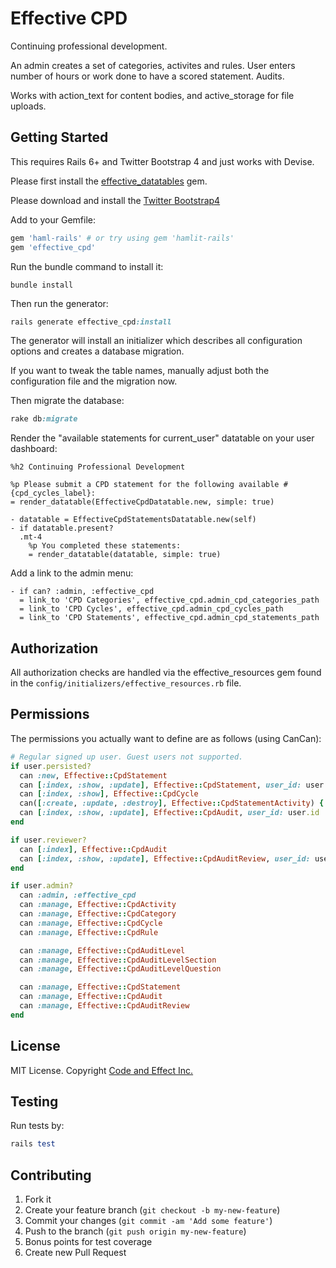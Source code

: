 # Effective CPD

Continuing professional development.

An admin creates a set of categories, activites and rules.  User enters number of hours or work done to have a scored statement. Audits.

Works with action_text for content bodies, and active_storage for file uploads.

## Getting Started

This requires Rails 6+ and Twitter Bootstrap 4 and just works with Devise.

Please first install the [effective_datatables](https://github.com/code-and-effect/effective_datatables) gem.

Please download and install the [Twitter Bootstrap4](http://getbootstrap.com)

Add to your Gemfile:

```ruby
gem 'haml-rails' # or try using gem 'hamlit-rails'
gem 'effective_cpd'
```

Run the bundle command to install it:

```console
bundle install
```

Then run the generator:

```ruby
rails generate effective_cpd:install
```

The generator will install an initializer which describes all configuration options and creates a database migration.

If you want to tweak the table names, manually adjust both the configuration file and the migration now.

Then migrate the database:

```ruby
rake db:migrate
```

Render the "available statements for current_user" datatable on your user dashboard:

```haml
%h2 Continuing Professional Development

%p Please submit a CPD statement for the following available #{cpd_cycles_label}:
= render_datatable(EffectiveCpdDatatable.new, simple: true)

- datatable = EffectiveCpdStatementsDatatable.new(self)
- if datatable.present?
  .mt-4
    %p You completed these statements:
    = render_datatable(datatable, simple: true)

```

Add a link to the admin menu:

```haml
- if can? :admin, :effective_cpd
  = link_to 'CPD Categories', effective_cpd.admin_cpd_categories_path
  = link_to 'CPD Cycles', effective_cpd.admin_cpd_cycles_path
  = link_to 'CPD Statements', effective_cpd.admin_cpd_statements_path
```

## Authorization

All authorization checks are handled via the effective_resources gem found in the `config/initializers/effective_resources.rb` file.

## Permissions

The permissions you actually want to define are as follows (using CanCan):

```ruby
# Regular signed up user. Guest users not supported.
if user.persisted?
  can :new, Effective::CpdStatement
  can [:index, :show, :update], Effective::CpdStatement, user_id: user.id
  can [:index, :show], Effective::CpdCycle
  can([:create, :update, :destroy], Effective::CpdStatementActivity) { |sa| sa.cpd_statement.user_id == user.id }
  can [:index, :show, :update], Effective::CpdAudit, user_id: user.id
end

if user.reviewer?
  can [:index], Effective::CpdAudit
  can [:index, :show, :update], Effective::CpdAuditReview, user_id: user.id
end

if user.admin?
  can :admin, :effective_cpd
  can :manage, Effective::CpdActivity
  can :manage, Effective::CpdCategory
  can :manage, Effective::CpdCycle
  can :manage, Effective::CpdRule

  can :manage, Effective::CpdAuditLevel
  can :manage, Effective::CpdAuditLevelSection
  can :manage, Effective::CpdAuditLevelQuestion

  can :manage, Effective::CpdStatement
  can :manage, Effective::CpdAudit
  can :manage, Effective::CpdAuditReview
end
```

## License

MIT License.  Copyright [Code and Effect Inc.](http://www.codeandeffect.com/)

## Testing

Run tests by:

```ruby
rails test
```

## Contributing

1. Fork it
2. Create your feature branch (`git checkout -b my-new-feature`)
3. Commit your changes (`git commit -am 'Add some feature'`)
4. Push to the branch (`git push origin my-new-feature`)
5. Bonus points for test coverage
6. Create new Pull Request

